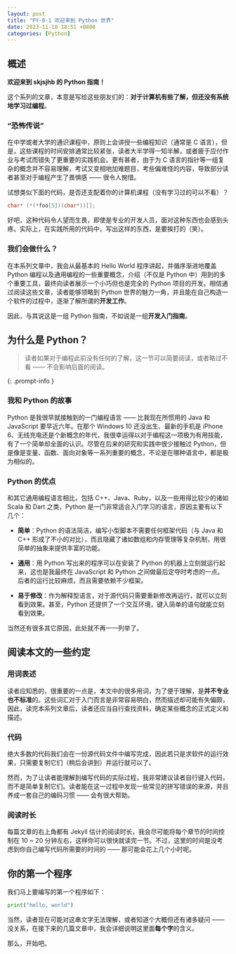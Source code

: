 ```yaml
---
layout: post
title: "PY-0-1 欢迎来到 Python 世界"
date: 2023-11-10 18:51 +0800
categories: [Python]
---
```


## 概述

**欢迎来到 skjsjhb 的 Python 指南！**

这个系列的文章，本意是写给这些朋友们的：**对于计算机有些了解，但还没有系统地学习过编程**。

### “恐怖传说”

在中学或者大学的通识课程中，原则上会讲授一些编程知识（通常是 C 语言），但是，这些课程的时间安排通常比较紧张，读者大半学得一知半解，或者疲于应付作业与考试而错失了更重要的实践机会。更有甚者，由于为 C 语言的指针等一组复杂的概念并不容易理解，考试又变相地加难题目，考些偏难怪的内容，导致部分读者甚至对于编程产生了畏惧感 —— 很令人惋惜。

试想类似下面的代码，是否还支配着你的计算机课程（没有学习过的可以不看）？

```c
char* (*(*foo[5])(char*))[];
```

好吧，这种代码令人望而生畏，即使是专业的开发人员，面对这种东西也会感到头疼。实际上，在实践所用的代码中，写出这样的东西，是要挨打的（笑）。

### 我们会做什么？

在本系列文章中，我会从最基本的 Hello World 程序讲起，并循序渐进地覆盖 Python 编程以及通用编程的一些重要概念，介绍（不仅是 Python 中）用到的多个重要工具，最终向读者展示一个小巧但也是完全的 Python 项目的开发。相信通过阅读这些文章，读者能够领略到 Python 世界的魅力一角，并且能在自己构造一个软件的过程中，逐渐了解所谓的**开发工作**。

因此，与其说这是一组 Python 指南，不如说是一组**开发入门指南**。

## 为什么是 Python？

> 读者如果对于编程此前没有任何的了解，这一节可以简要阅读，或者略过不看 —— 不会影响后面的阅读。

{: .prompt-info }

### 我和 Python 的故事

Python 是我很早就接触到的一门编程语言 —— 比我现在所惯用的 Java 和 JavaScript 要早近六年。在那个 Windows 10 还没出生、最新的手机是 iPhone 6、无线充电还是个新概念的年代，我很幸运得以对于编程这一项极为有用技能，有了一个简单却全面的认识。尽管在后来的研究和实践中很少接触过 Python，但是像是变量、函数、面向对象等一系列重要的概念，不论是在哪种语言中，都是极为相似的。

### Python 的优点

和其它通用编程语言相比，包括 C++、Java、Ruby，以及一些用得比较少的诸如 Scala 和 Dart 之类，Python 是一门非常适合入门学习的语言，原因主要有以下几个：

- **简单**：Python 的语法简洁，编写小型脚本不需要任何框架代码（与 Java 和 C++ 形成了不小的对比），而且隐藏了诸如数组和内存管理等复杂机制，用很简单的抽象来提供丰富的功能。

- **通用**：用 Python 写出来的程序可以在安装了 Python 的机器上立刻就运行起来，这也是我最终在 JavaScript 和 Python 之间做最后定夺时考虑的一点。后者的运行比较麻烦，而且需要依赖不少框架。

- **易于修改**：作为解释型语言，对于源代码只需要重新修改再运行，就可以立刻看到效果。甚至，Python 还提供了一个交互环境，键入简单的语句就能立刻看到效果。

当然还有很多其它原因，此处就不再一一列举了。

## 阅读本文的一些约定

### 用词表述

读者应知悉的，很重要的一点是，本文中的很多用词，为了便于理解，是**并不专业也不标准**的。这些词汇对于入门而言是非常容易明白，然而描述却可能有失偏颇，因此，读完本系列文章后，读者还应当自行查找资料，确定某些概念的正式定义和描述。

### 代码

绝大多数的代码我们会在一份源代码文件中编写完成，因此若只是求软件的运行效果，只需要复制它们（稍后会讲到）并运行就可以了。

然而，为了让读者能理解到编写代码的实际过程，我非常建议读者自行键入代码，而不是简单复制它们。读者能在这一过程中发现一些常见的拼写错误的来源，并且养成一套自己的编码习惯 —— 会有很大帮助。

### 阅读时长

每篇文章的右上角都有 Jekyll 估计的阅读时长，我会尽可能将每个章节的时间控制在 10 ~ 20 分钟左右，这样你可以很快就读完一节。不过，这里的时间是没考虑到你自己编写代码所需要的时间的 —— 那可能会花上几个小时呢。

## 你的第一个程序

我们马上要编写的第一个程序如下：

```python
print("hello, world")
```

当然，读者现在可能对这串文字无法理解，或者知道个大概但还有诸多疑问 —— 没关系，在接下来的几篇文章中，我会详细说明这里面**每个字**的含义。

那么，开始吧。
